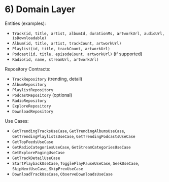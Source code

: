 # 6) Domain Layer
Entities (examples):
- `Track(id, title, artist, albumId, durationMs, artworkUrl, audioUrl, isDownloadable)`
- `Album(id, title, artist, trackCount, artworkUrl)`
- `Playlist(id, title, trackCount, artworkUrl)`
- `Podcast(id, title, episodeCount, artworkUrl)` (if supported)
- `Radio(id, name, streamUrl, artworkUrl)`

Repository Contracts:
- `TrackRepository` (trending, detail)
- `AlbumRepository`
- `PlaylistRepository`
- `PodcastRepository` (optional)
- `RadioRepository`
- `ExploreRepository`
- `DownloadRepository`

Use Cases:
- `GetTrendingTracksUseCase`, `GetTrendingAlbumsUseCase`, `GetTrendingPlaylistsUseCase`, `GetTrendingPodcastsUseCase`
- `GetTopFeedsUseCase`
- `GetRadioCategoriesUseCase`, `GetStreamCategoriesUseCase`
- `GetExplorePagingUseCase`
- `GetTrackDetailUseCase`
- `StartPlaybackUseCase`, `TogglePlayPauseUseCase`, `SeekUseCase`, `SkipNextUseCase`, `SkipPrevUseCase`
- `DownloadTrackUseCase`, `ObserveDownloadsUseCase`
